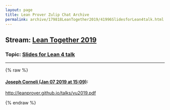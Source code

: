 ```yaml
---
layout: page
title: Lean Prover Zulip Chat Archive 
permalink: archive/179818LeanTogether2019/41996SlidesforLean4talk.html
---
```


## Stream: [Lean Together 2019](index.html)
### Topic: [Slides for Lean 4 talk](41996SlidesforLean4talk.html)

---


{% raw %}
#### [ Joseph Corneli (Jan 07 2019 at 15:09)](https://leanprover.zulipchat.com/#narrow/stream/179818-Lean%20Together%202019/topic/Slides%20for%20Lean%204%20talk/near/154570976):
http://leanprover.github.io/talks/vu2019.pdf


{% endraw %}
